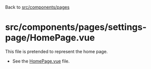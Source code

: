 Back to [src/components/pages](../README.md)

# src/components/pages/settings-page/HomePage.vue

This file is pretended to represent the home page.

- See the [HomePage.vue](./HomePage.vue) file.